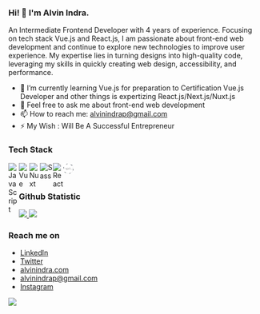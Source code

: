 ### Hi! 👋 I'm Alvin Indra.
An Intermediate Frontend Developer with 4 years of experience. Focusing on tech stack Vue.js and React.js, I am passionate about front-end web development and continue to explore new technologies to improve user experience. My expertise lies in turning designs into high-quality code, leveraging my skills in quickly creating web design, accessibility, and performance.

- 🌱 I’m currently learning Vue.js for preparation to Certification Vue.js Developer and other things is expertizing React.js/Next.js/Nuxt.js
- 💬 Feel free to ask me about front-end web development
- 📫 How to reach me: alvinindrap@gmail.com
- ⚡ My Wish : Will Be A Successful Entrepreneur

### Tech Stack
  <a href="#"><img align="left" alt="JavaScript" title="JavaScript" width="21px" src="https://upload.wikimedia.org/wikipedia/commons/9/99/Unofficial_JavaScript_logo_2.svg" /></a>
  <a href="https://vuejs.org/"><img align="left" alt="Vue" title="Vue" width="21px" src="https://v2.vuejs.org/images/logo.svg" /></a>
  <a href="https://nuxtjs.org/"><img align="left" alt="Nuxt" title="Nuxt (Vue SSR Framework)" width="21px" src="https://cdn.iconscout.com/icon/free/png-64/nuxt-dot-js-3521615-2945059.png" /> </a>
  <a href="https://sass-lang.com/"><img align="left" alt="Sass" title="Sass: Syntactically Awesome Style Sheets" width="26px" src="https://cdn.worldvectorlogo.com/logos/sass-1.svg" /> </a>
<a href="https://reactjs.org/"><img align="left" alt="React" title="Reactjs" width="21px" src="https://cdn.iconscout.com/icon/free/png-128/react-3-1175109.png" /></a>
<a href="https://nextjs.org/"><img align="left" alt="Nextjs" title="Nextjs" width="20px" src="https://raw.githubusercontent.com/Rohan-Shakya/Rohan-Shakya/master/images/next_logo.png" /></a>
  <br>
  <br>
  
### Github Statistic
<p align="left">
<a href="https://github.com/alvinindra">
  <img height="180em" src="https://github-readme-stats-eight-theta.vercel.app/api?username=alvinindra&show_icons=true&theme=algolia&include_all_commits=true&count_private=true"/>
  <img height="180em" src="https://github-readme-stats-eight-theta.vercel.app/api/top-langs/?username=alvinindra&layout=compact&langs_count=8&theme=algolia"/>
</a>
</p>

### Reach me on
- <a href="https://linkedin.com/in/alvinindra/">LinkedIn</a>
- <a href="https://twitter.com/alvinindrapra">Twitter</a>
- <a href="https://alvinindra.com">alvinindra.com</a>
- alvinindrap@gmail.com
- <a href="https://www.instagram.com/alvin_indrap">Instagram</a>

![](https://komarev.com/ghpvc/?username=alvinindra&label=PROFILE+VIEWS)
